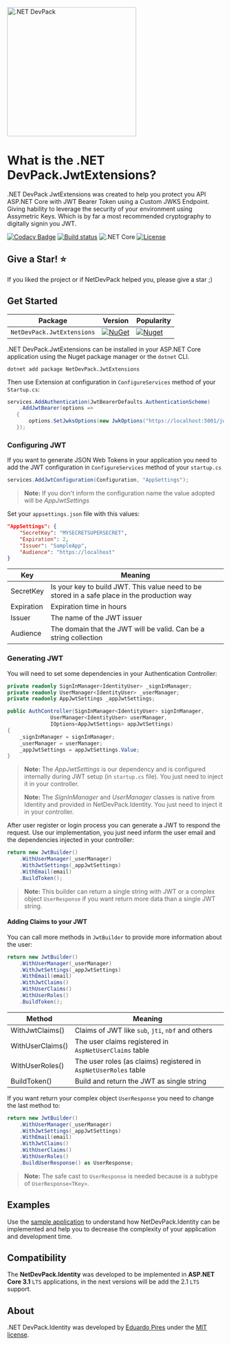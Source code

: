 <img src="https://repository-images.githubusercontent.com/268701472/8bf84980-a6ce-11ea-83da-e2133c5a3a7a" alt=".NET DevPack" width="300px" />

What is the .NET DevPack.JwtExtensions?
=====================
.NET DevPack JwtExtensions was created to help you protect you API ASP.NET Core with JWT Bearer Token using a Custom JWKS Endpoint. Giving hability to leverage the security of your environment using Assymetric Keys. Which is by far a most recommended cryptography to digitally signin you JWT.

[![Codacy Badge](https://app.codacy.com/project/badge/Grade/f1bd42eda59844ea95852606741147fa)](https://www.codacy.com/gh/NetDevPack/NetDevPack.Identity?utm_source=github.com&amp;utm_medium=referral&amp;utm_content=NetDevPack/NetDevPack.JwtExtensions&amp;utm_campaign=Badge_Grade)
[![Build status](https://ci.appveyor.com/api/projects/status/e283g9ik4rk3ymsp?svg=true)](https://ci.appveyor.com/project/EduardoPires/netdevpack-identity)
![.NET Core](https://github.com/NetDevPack/NetDevPack.JwtExtensions/workflows/.NET%20Core/badge.svg)
[![License](http://img.shields.io/github/license/NetDevPack/NetDevPack.JwtExtensions.svg)](LICENSE)

## Give a Star! :star:
If you liked the project or if NetDevPack helped you, please give a star ;)

## Get Started

| Package |  Version | Popularity |
| ------- | ----- | ----- |
| `NetDevPack.JwtExtensions` | [![NuGet](https://img.shields.io/nuget/v/NetDevPack.JwtExtensions.svg)](https://nuget.org/packages/NetDevPack.JwtExtensions) | [![Nuget](https://img.shields.io/nuget/dt/NetDevPack.JwtExtensions.svg)](https://nuget.org/packages/NetDevPack.JwtExtensions) |


.NET DevPack.JwtExtensions can be installed in your ASP.NET Core application using the Nuget package manager or the `dotnet` CLI.

```
dotnet add package NetDevPack.JwtExtensions
```

Then use Extension at configuration in `ConfigureServices` method of your `Startup.cs`:

```csharp
services.AddAuthentication(JwtBearerDefaults.AuthenticationScheme)
    .AddJwtBearer(options =>
   {
       options.SetJwksOptions(new JwkOptions("https://localhost:5001/jwks"));
   });
```

### Configuring JWT
If you want to generate JSON Web Tokens in your application you need to add the JWT configuration in `ConfigureServices` method of your `startup.cs`
```csharp
services.AddJwtConfiguration(Configuration, "AppSettings");
```

>**Note:** If you don't inform the configuration name the value adopted will be _AppJwtSettings_


Set your `appsettings.json` file with this values:

```json
"AppSettings": {
    "SecretKey": "MYSECRETSUPERSECRET",
    "Expiration": 2,
    "Issuer": "SampleApp",
    "Audience": "https://localhost"
}
``` 

|Key|Meaning|
|--|--|
|SecretKey  | Is your key to build JWT. This value need to be stored in a safe place in the production way |
|Expiration| Expiration time in hours  |
|Issuer| The name of the JWT issuer  |
|Audience| The domain that the JWT will be valid. Can be a string collection  |

### Generating JWT
You will need to set some dependencies in your Authentication Controller:

```csharp
private readonly SignInManager<IdentityUser> _signInManager;
private readonly UserManager<IdentityUser> _userManager;
private readonly AppJwtSettings _appJwtSettings;

public AuthController(SignInManager<IdentityUser> signInManager,
		      UserManager<IdentityUser> userManager,
		      IOptions<AppJwtSettings> appJwtSettings)
{
    _signInManager = signInManager;
    _userManager = userManager;
    _appJwtSettings = appJwtSettings.Value;
}
```

>**Note:** The _AppJwtSettings_ is our dependency and is configured internally during JWT setup (in `startup.cs` file). You just need to inject it in your controller.
>
>**Note:** The _SignInManager_ and _UserManager_ classes is native from Identity and provided in NetDevPack.Identity. You just need to inject it in your controller.

After user register or login process you can generate a JWT to respond the request. Use our implementation, you just need inform the user email and the dependencies injected in your controller:

```csharp
return new JwtBuilder()
	.WithUserManager(_userManager)
	.WithJwtSettings(_appJwtSettings)
	.WithEmail(email)
	.BuildToken();
```

>**Note:** This builder can return a single string with JWT or a complex object `UserResponse` if you want return more data than a single JWT string.

#### Adding Claims to your JWT
You can call more methods in `JwtBuilder` to provide more information about the user:

```csharp
return new JwtBuilder()
    .WithUserManager(_userManager)
    .WithJwtSettings(_appJwtSettings)
    .WithEmail(email)
    .WithJwtClaims()
    .WithUserClaims()
    .WithUserRoles()
    .BuildToken();
```

|Method|Meaning|
|--|--|
|WithJwtClaims()| Claims of JWT like `sub`, `jti`, `nbf` and others |
|WithUserClaims()| The user claims registered in `AspNetUserClaims` table|
|WithUserRoles()| The user roles (as claims) registered in `AspNetUserRoles` table  |
|BuildToken()| Build and return the JWT as single string  |

If you want return your complex object `UserResponse` you need to change the last method to:

```csharp
return new JwtBuilder()
    .WithUserManager(_userManager)
    .WithJwtSettings(_appJwtSettings)
    .WithEmail(email)
    .WithJwtClaims()
    .WithUserClaims()
    .WithUserRoles()
    .BuildUserResponse() as UserResponse;
```

>**Note:** The safe cast to `UserResponse` is needed because is a subtype of `UserResponse<TKey>`.

## Examples
Use the [sample application](https://github.com/NetDevPack/NetDevPack.Identity/tree/master/src/Samples/AspNetCore.Jwt.Sample) to understand how NetDevPack.Identity can be implemented and help you to decrease the complexity of your application and development time.

## Compatibility
The **NetDevPack.Identity** was developed to be implemented in **ASP.NET Core 3.1** `LTS` applications, in the next versions will be add the 2.1 `LTS` support.

## About
.NET DevPack.Identity was developed by [Eduardo Pires](http://eduardopires.net.br) under the [MIT license](LICENSE).